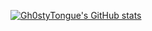 [![Gh0styTongue's GitHub stats](https://github-readme-stats.vercel.app/api?username=Gh0styTongue&theme=radical)](https://github.com/anuraghazra/github-readme-stats)
